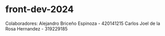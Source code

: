# front-dev-2024
Colaboradores: 
Alejandro Briceño Espinoza - 420141215
Carlos Joel de la Rosa Hernandez - 319229185
